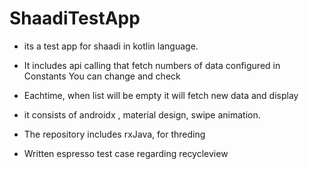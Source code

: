 # ShaadiTestApp

- its a test app for shaadi in kotlin language.

- It includes api calling that fetch numbers of data configured in Constants
  You can change and check

- Eachtime, when list will be empty it will fetch new data and display 

- it consists of androidx , material design, swipe animation.

- The repository includes rxJava, for threding

- Written espresso test case regarding recycleview
